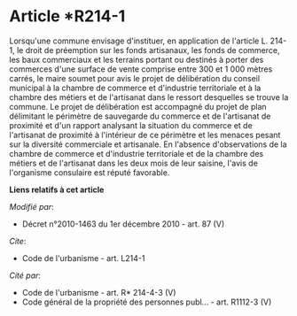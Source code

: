 # Article *R214-1

Lorsqu'une commune envisage d'instituer, en application de l'article L. 214-1, le droit de préemption sur les fonds
artisanaux, les fonds de commerce, les baux commerciaux et les terrains portant ou destinés à porter des commerces d'une
surface de vente comprise entre 300 et 1 000 mètres carrés, le maire soumet pour avis le projet de délibération du conseil
municipal à la      chambre de commerce et d'industrie territoriale et à la chambre des métiers et de l'artisanat dans le
ressort desquelles se trouve la commune. Le projet de délibération est accompagné du projet de plan délimitant le périmètre
de sauvegarde du commerce et de l'artisanat de proximité et d'un rapport analysant la situation du commerce et de l'artisanat
de proximité à l'intérieur de ce périmètre et les menaces pesant sur la diversité commerciale et artisanale. En l'absence
d'observations de la      chambre de commerce et d'industrie territoriale et de la chambre des métiers et de l'artisanat dans
les deux mois de leur saisine, l'avis de l'organisme consulaire est réputé favorable.

**Liens relatifs à cet article**

_Modifié par_:

  - Décret n°2010-1463 du 1er décembre 2010 - art. 87 (V)

_Cite_:

  - Code de l'urbanisme - art. L214-1

_Cité par_:

  - Code de l'urbanisme - art. R* 214-4-3 (V)
  - Code général de la propriété des personnes publ... - art. R1112-3 (V)
